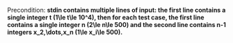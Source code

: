 Precondition: **stdin contains multiple lines of input: the first line contains a single integer t (1\le t\le 10^4), then for each test case, the first line contains a single integer n (2\le n\le 500) and the second line contains n-1 integers x_2,\dots,x_n (1\le x_i\le 500).**